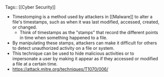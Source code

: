 Tags:: [[Cyber Security]]

- Timestomping is a method used by attackers in [[Malware]] to alter a file's timestamps, such as when it was last modified, accessed, created, or changed.
	- Think of timestamps as the "stamps" that record the different points in time when something happened to a file.
- By manipulating these stamps, attackers can make it difficult for others to detect unauthorized activity on a file or system.
- This technique can be used to hide malicious activities or to impersonate a user by making it appear as if they accessed or modified a file at a certain time.
- https://attack.mitre.org/techniques/T1070/006/